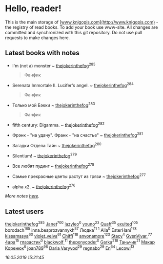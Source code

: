 # Hello, reader!
This is the main storage of [www.knigopis.com](http://www.knigopis.com) - the registry of read books.
To add your book use www-site. All changes are committed and synchronized with this git repository.
Do not use pull requests to make changes here.


## Latest books with notes
* I'm (not a) monster ~ [thejokerinthefog](users/317/317244423-vkontakte)<sup>285</sup>
    > Фанфик

* Serenata Immortale II. Lucifer's angel. ~ [thejokerinthefog](users/317/317244423-vkontakte)<sup>284</sup>
    > Фанфик

* Только мой Бэкки ~ [thejokerinthefog](users/317/317244423-vkontakte)<sup>283</sup>
    > Фанфик

* fifth century: Digamma. ~ [thejokerinthefog](users/317/317244423-vkontakte)<sup>282</sup>

* Фрэнк - "на удачу". Франк - "на счастье" ~ [thejokerinthefog](users/317/317244423-vkontakte)<sup>281</sup>

* Загадки Отдела Тайн ~ [thejokerinthefog](users/317/317244423-vkontakte)<sup>280</sup>

* Silentium! ~ [thejokerinthefog](users/317/317244423-vkontakte)<sup>279</sup>

* Все любят пудинг ~ [thejokerinthefog](users/317/317244423-vkontakte)<sup>278</sup>

* Самые прекрасные цветы растут из грязи ~ [thejokerinthefog](users/317/317244423-vkontakte)<sup>277</sup>

* alpha x2. ~ [thejokerinthefog](users/317/317244423-vkontakte)<sup>276</sup>


_More notes [here](latest_books_with_notes.md)._


## Latest users
[thejokerinthefog](users/317/317244423-vkontakte)<sup>285</sup> 
[Janet](users/108/108113656204404967440-google)<sup>700</sup> 
[lazyleo](users/116/116845519572391639637-google)<sup>0</sup> 
[youno](users/302/302928912-vkontakte)<sup>23</sup> 
[Quaff](users/122/12267158-vkontakte)<sup>35</sup> 
[exulted](users/100/100599204551896265722-google)<sup>105</sup> 
[borodach](users/157/15706320-vkontakte)<sup>165</sup> 
[inna.besprozvannykh](users/733/73323849-yandex)<sup>57</sup> 
[Людка](users/111/111038749-vkontakte)<sup>11</sup> 
[](users/114/114792281744850455512-google)<sup>1</sup> 
[Alla](users/103/103352250712959229257-google)<sup>0</sup> 
[EsterHani](users/305/30558181-vkontakte)<sup>178</sup> 
[kissamasya](users/684/68439978-vkontakte)<sup>60</sup> 
[violet_velva](users/116/116961712580551399099-google)<sup>61</sup> 
[Chiffi](users/105/105831994080785626680-google)<sup>118</sup> 
[anvonamore](users/595/5957175-vkontakte)<sup>123</sup> 
[Stacy](users/309/30902475-vkontakte)<sup>4</sup> 
[GvenVivar ](users/158/158266434925901-facebook)<sup>77</sup> 
[4apa](users/117/117392596378069249667-google)<sup>15</sup> 
[глазастик](users/115/115257673890455357280-google)<sup>0</sup> 
[blackwolf ](users/236/236639644-vkontakte)<sup>11</sup> 
[theponycoder](users/195/195144442-vkontakte)<sup>0</sup> 
[Garka](users/115/115753719718250012620-google)<sup>218</sup> 
[Таньчик](users/209/2096581563762610-facebook)<sup>21</sup> 
[Макар Коренюк](users/126/126368737-vkontakte)<sup>6</sup> 
[joan789](users/240/2401650-vkontakte)<sup>98</sup> 
[Daria Varyvod](users/829/829893410524253-facebook)<sup>29</sup> 
[regnabo](users/870/870059322-yandex)<sup>29</sup> 
[En](users/333/333646551-vkontakte)<sup>64</sup> 
[Lecowi](users/521/521873425-vkontakte)<sup>13</sup> 


_16.05.2019 15:21:45_
